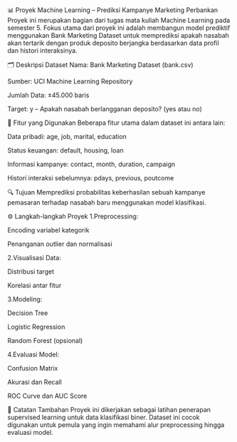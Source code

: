 📊 Proyek Machine Learning – Prediksi Kampanye Marketing Perbankan
Proyek ini merupakan bagian dari tugas mata kuliah Machine Learning pada semester 5. Fokus utama dari proyek ini adalah membangun model prediktif menggunakan Bank Marketing Dataset untuk memprediksi apakah nasabah akan tertarik dengan produk deposito berjangka berdasarkan data profil dan histori interaksinya.

🗂️ Deskripsi Dataset
Nama: Bank Marketing Dataset (bank.csv)

Sumber: UCI Machine Learning Repository

Jumlah Data: ±45.000 baris

Target: y – Apakah nasabah berlangganan deposito? (yes atau no)

🧠 Fitur yang Digunakan
Beberapa fitur utama dalam dataset ini antara lain:

Data pribadi: age, job, marital, education

Status keuangan: default, housing, loan

Informasi kampanye: contact, month, duration, campaign

Histori interaksi sebelumnya: pdays, previous, poutcome

🔍 Tujuan
Memprediksi probabilitas keberhasilan sebuah kampanye pemasaran terhadap nasabah baru menggunakan model klasifikasi.

⚙️ Langkah-langkah Proyek
1.Preprocessing:

  Encoding variabel kategorik

  Penanganan outlier dan normalisasi

2.Visualisasi Data:

  Distribusi target

  Korelasi antar fitur

3.Modeling:

  Decision Tree

  Logistic Regression

  Random Forest (opsional)

4.Evaluasi Model:

  Confusion Matrix

  Akurasi dan Recall

  ROC Curve dan AUC Score

📌 Catatan Tambahan
Proyek ini dikerjakan sebagai latihan penerapan supervised learning untuk data klasifikasi biner. Dataset ini cocok digunakan untuk pemula yang ingin memahami alur preprocessing hingga evaluasi model.

